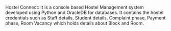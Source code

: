 Hostel Connect:
It is a console based Hostel Management system developed using Python and OracleDB for databases. It contains the hostel credentials such as Staff details, Student details, Complaint phase, Payment phase, Room Vacancy which holds details about Block and Room.
